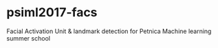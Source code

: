 # psiml2017-facs
Facial Activation Unit &amp; landmark detection for Petnica Machine learning summer school
